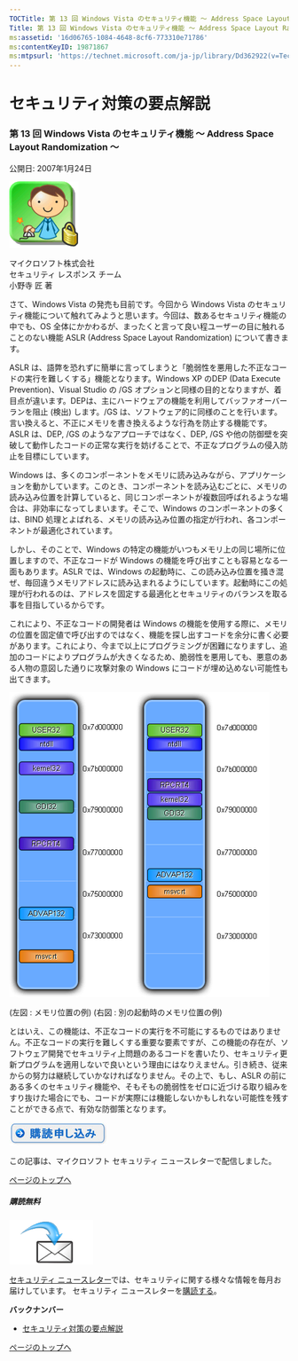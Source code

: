 ```yaml
---
TOCTitle: 第 13 回 Windows Vista のセキュリティ機能 ～ Address Space Layout Randomization ～
Title: 第 13 回 Windows Vista のセキュリティ機能 ～ Address Space Layout Randomization ～
ms:assetid: '16d06765-1084-4648-8cf6-773310e71786'
ms:contentKeyID: 19871867
ms:mtpsurl: 'https://technet.microsoft.com/ja-jp/library/Dd362922(v=TechNet.10)'
---
```


セキュリティ対策の要点解説
==========================

### 第 13 回 Windows Vista のセキュリティ機能 ～ Address Space Layout Randomization ～

公開日: 2007年1月24日

![](images/Dd362922.SecPoint(ja-jp,TechNet.10).gif)

マイクロソフト株式会社  
セキュリティ レスポンス チーム  
小野寺 匠 著

さて、Windows Vista の発売も目前です。今回から Windows Vista のセキュリティ機能について触れてみようと思います。今回は、数あるセキュリティ機能の中でも、OS 全体にかかわるが、まったくと言って良い程ユーザーの目に触れることのない機能 ASLR (Address Space Layout Randomization) について書きます。

ASLR は、語弊を恐れずに簡単に言ってしまうと「脆弱性を悪用した不正なコードの実行を難しくする」機能となります。Windows XP のDEP (Data Execute Prevention)、Visual Studio の /GS オプションと同様の目的となりますが、着目点が違います。DEPは、主にハードウェアの機能を利用してバッファオーバーランを阻止 (検出) します。/GS は、ソフトウェア的に同様のことを行います。言い換えると、不正にメモリを書き換えるような行為を防止する機能です。ASLR は、DEP, /GS のようなアプローチではなく、DEP, /GS や他の防御壁を突破して動作したコードの正常な実行を妨げることで、不正なプログラムの侵入防止を目標にしています。

Windows は、多くのコンポーネントをメモリに読み込みながら、アプリケーションを動かしています。このとき、コンポーネントを読み込むごとに、メモリの読み込み位置を計算していると、同じコンポーネントが複数回呼ばれるような場合は、非効率になってしまいます。そこで、Windows のコンポーネントの多くは、BIND 処理とよばれる、メモリの読み込み位置の指定が行われ、各コンポーネントが最適化されています。

しかし、そのことで、Windows の特定の機能がいつもメモリ上の同じ場所に位置しますので、不正なコードが Windows の機能を呼び出すことも容易となる一面もあります。ASLR では、Windows の起動時に、この読み込み位置を掻き混ぜ、毎回違うメモリアドレスに読み込まれるようにしています。起動時にこの処理が行われるのは、アドレスを固定する最適化とセキュリティのバランスを取る事を目指しているからです。

これにより、不正なコードの開発者は Windows の機能を使用する際に、メモリの位置を固定値で呼び出すのではなく、機能を探し出すコードを余分に書く必要があります。これにより、今まで以上にプログラミングが困難になりますし、追加のコードによりプログラムが大きくなるため、脆弱性を悪用しても、悪意のある人物の意図した通りに攻撃対象の Windows にコードが埋め込めない可能性も出てきます。

![](images/Dd362922.alsr-001(ja-jp,TechNet.10).gif)![](images/Dd362922.alsr-002(ja-jp,TechNet.10).gif)

(左図 : メモリ位置の例) (右図 : 別の起動時のメモリ位置の例)

とはいえ、この機能は、不正なコードの実行を不可能にするものではありません。不正なコードの実行を難しくする重要な要素ですが、この機能の存在が、ソフトウェア開発でセキュリティ上問題のあるコードを書いたり、セキュリティ更新プログラムを適用しないで良いという理由にはなりえません。引き続き、従来からの努力は継続していかなければなりません。その上で、もし、ASLR の前にある多くのセキュリティ機能や、そもそもの脆弱性をゼロに近づける取り組みをすり抜けた場合にでも、コードが実際には機能しないかもしれない可能性を残すことができる点で、有効な防御策となります。

[![](images/Dd362922.btn_reg_today(ja-jp,TechNet.10).jpg)](https://technet.microsoft.com/ja-jp/library/d2607610-3137-420b-9bbf-2552bec68922(v=TechNet.10))

この記事は、マイクロソフト セキュリティ ニュースレターで配信しました。

[](#mainsection)[ページのトップへ](#mainsection)

##### 購読無料

![](images/Dd362922.subscribe(ja-jp,TechNet.10).gif)

[セキュリティ ニュースレター](https://www.microsoft.com/japan/technet/security/secnews/default.mspx)では、セキュリティに関する様々な情報を毎月お届けしています。
セキュリティ ニュースレターを[購読する](https://technet.microsoft.com/ja-jp/library/d2607610-3137-420b-9bbf-2552bec68922(v=TechNet.10))。

**バックナンバー**
-   [セキュリティ対策の要点解説](https://technet.microsoft.com/ja-jp/library/f301b3b4-fdcc-43f8-846e-135538db4edf(v=TechNet.10))

[](#mainsection)[ページのトップへ](#mainsection)

